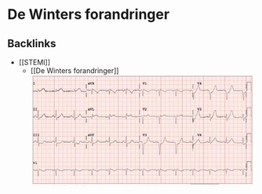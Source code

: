 # De Winters forandringer

## Backlinks
* [[STEMI]]
	* [[De Winters forandringer]]
![](BearImages/E8F7A4C0-B168-4FD3-83FD-77A410B76F71-71192-00010CAD0FB5ED24/5jVHT8CmaRrbLbda_Wxi_6IK2yoOk9OS8.jpg)

<!-- {BearID:1807AF86-EBC0-4B75-9B22-F9EB5E3B5673-71192-00010CCCF3E49424} -->
